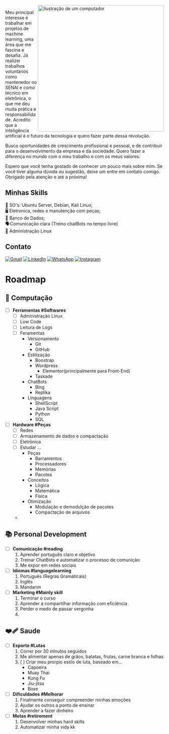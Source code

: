 <img src="https://raw.githubusercontent.com/MicaelliMedeiros/micaellimedeiros/master/image/computer-illustration.png" alt="ilustração de um computador" min-width="400px" max-width="400px" width="400px" align="right">

<p align="left"> 
Meu principal interesse é trabalhar em projetos de machine learning, uma área que me fascina e desafia. Já realizei trabalhos voluntários como mantenedor no SENAI e como técnico em eletrônica, o que me deu muita prática e responsabilidade. Acredito que a inteligência artificial é o futuro da tecnologia e quero fazer parte dessa revolução.

Busco oportunidades de crescimento profissional e pessoal, e de contribuir para o desenvolvimento da empresa e da sociedade. Quero fazer a diferença no mundo com o meu trabalho e com os meus valores.

Espero que você tenha gostado de conhecer um pouco mais sobre mim. Se você tiver alguma dúvida ou sugestão, deixe um entre em contato comigo. Obrigado pela atenção e até a próxima!
</p>

## Minhas Skills
<p align="left">

  💾 SO's: Ubuntu Server, Debian, Kali Linux; <br>
  🖥️ Eletronica, redes e manutenção com peças; <br>
  📁 Banco de Dados; <br>
  🗣️Comunicação clara (Treino chatBots no tempo livre) <br>
  🎫 Administração Linux <br>
</p>


## Contato

<p align="left">
  <a href="pedromotad9@gmail.com" title="Gmail">
  <img src="https://img.shields.io/badge/-Gmail-FF0000?style=flat-square&labelColor=FF0000&logo=gmail&logoColor=white&link=LINK-DO-SEU-GMAIL" alt="Gmail"/></a>
  <a href="https://www.linkedin.com/in/pedro-mota-dias/" title="LinkedIn">
  <img src="https://img.shields.io/badge/-Linkedin-0e76a8?style=flat-square&logo=Linkedin&logoColor=white&link=LINK-DO-SEU-LINKEDIN" alt="LinkedIn"/></a>
    <a href="https://api.whatsapp.com/send?phone=5511958267326&text=Bom,%20minha%20caixa%20de%20entrada.%20J%C3%A1%20sabe%20o%20que%20fazer..." title="WhatsApp">
  <img src="https://img.shields.io/badge/-WhatsApp-25d366?style=flat-square&labelColor=25d366&logo=whatsapp&logoColor=white&link=API-DO-SEU-WHATSAPP" alt="WhatsApp"/></a>
  <a href="https://www.instagram.com/pmota_dev/" title="Instagram">
  <img src="https://img.shields.io/badge/-Instagram-DF0174?style=flat-square&labelColor=DF0174&logo=instagram&logoColor=white&link=LINK-DO-SEU-INSTAGRAM" alt="Instagram"/></a>
</p>


# Roadmap

## 💪 Computação

- [ ] **Ferramentas #Softwares**
  - [ ] Administração Linux
  - [ ] Low Code
  - [ ] Leitura de Logs
  - [ ] Feramentas
    - Versionamento  
      - Git
      - GitHub
    - Estilização
      - Boostrap
      - Wordpress
        - Elementor(principalmente para Front-End)
      - Taskade
    - ChatBots
      - Bing
      - Replika
    - Linguagens
      - ShellScript
      - Java Script
      - Python
      - SQL
- [ ] **Hardware #Peças**
  - [ ] Redes
  - [ ] Armazenamento de dados e compactação
  - [ ] Eletrônica
  - [ ] Estudar ...
    - Peças
      - Barramentos
      - Processadores
      - Memórias
      - Pacotes
    - Conceitos
      - Lógica
      - Matemática
      - Física
    - Otimização
      - Modulação e demodulção de pacotes
      - Compactação de arquivos
  -

## 📚 Personal Development

- [ ] **Comunicação #reading**
  1. Aprender português claro e objetivo
  2. Treinar ChatBots e automatizar o processo de comunição
  3. Me expor em redes sociais
- [ ] **Idiomas #languagelearning**
  1. Português (Regras Gramáticais)
  2. Inglês
  3. Mandarim
- [ ] **Marketing #Mainly skill**
  1. Terminar o curso 
  2. Aprender a compartilhar informação com eficiência
  3. Perder o medo de passar vergonha
  4.

## ❤️‍🩹 Saude

- [ ] **Esporte #Lutas**
  1. Correr por 30 minutos seguidos
  2. Me alimentar apenas de grãos, batatas, frutas, carne branca e folhas
  3. [ ] Criar meu prorpio estilo de luta, baseado em...
      - Capoeira
      - Muay Thai
      - Kung Fu
      - Jiu-jitsu
      - Boxe
- [ ] **Dificuldades #Melhorar**
  1. Finalmente conseguir compreender minhas emoções
  2. Ajudar os outros a ponto de ensinar
  3. Aprender a fazer dinheiro
- [ ] **Metas #retirement**
  1. Desenvolver minhas hard skills
  2. Automatizar minha vida kk
